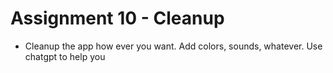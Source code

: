 #  Assignment 10 - Cleanup


- Cleanup the app how ever you want. Add colors, sounds, whatever. Use chatgpt to help you

